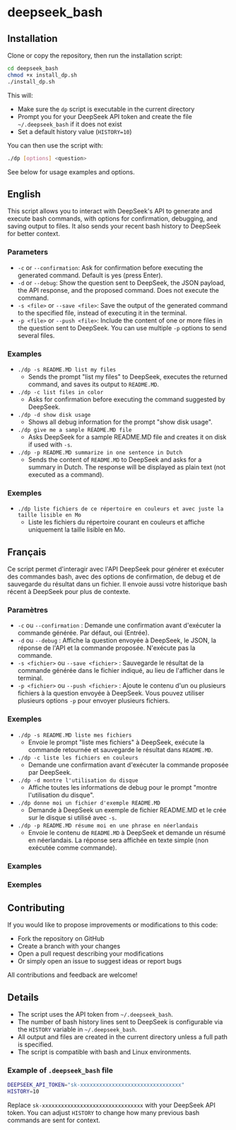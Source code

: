 
# deepseek_bash

## Installation

Clone or copy the repository, then run the installation script:

```bash
cd deepseek_bash
chmod +x install_dp.sh
./install_dp.sh
```


This will:

- Make sure the `dp` script is executable in the current directory
- Prompt you for your DeepSeek API token and create the file `~/.deepseek_bash` if it does not exist
- Set a default history value (`HISTORY=10`)


You can then use the script with:

```bash
./dp [options] <question>
```

See below for usage examples and options.

## English

This script allows you to interact with DeepSeek's API to generate and execute bash commands, with options for confirmation, debugging, and saving output to files. It also sends your recent bash history to DeepSeek for better context.

### Parameters

- `-c` or `--confirmation`: Ask for confirmation before executing the generated command. Default is yes (press Enter).
- `-d` or `--debug`: Show the question sent to DeepSeek, the JSON payload, the API response, and the proposed command. Does not execute the command.
- `-s <file>` or `--save <file>`: Save the output of the generated command to the specified file, instead of executing it in the terminal.
- `-p <file>` or `--push <file>`: Include the content of one or more files in the question sent to DeepSeek. You can use multiple `-p` options to send several files.

### Examples

- `./dp -s README.MD list my files`
  - Sends the prompt "list my files" to DeepSeek, executes the returned command, and saves its output to `README.MD`.
- `./dp -c list files in color`
  - Asks for confirmation before executing the command suggested by DeepSeek.
- `./dp -d show disk usage`
  - Shows all debug information for the prompt "show disk usage".
- `./dp give me a sample README.MD file`
  - Asks DeepSeek for a sample README.MD file and creates it on disk if used with `-s`.
- `./dp -p README.MD summarize in one sentence in Dutch`
  - Sends the content of `README.MD` to DeepSeek and asks for a summary in Dutch. The response will be displayed as plain text (not executed as a command).
  
### Exemples

- `./dp liste fichiers de ce répertoire en couleurs et avec juste la taille lisible en Mo`
  - Liste les fichiers du répertoire courant en couleurs et affiche uniquement la taille lisible en Mo.

## Français

Ce script permet d'interagir avec l'API DeepSeek pour générer et exécuter des commandes bash, avec des options de confirmation, de debug et de sauvegarde du résultat dans un fichier. Il envoie aussi votre historique bash récent à DeepSeek pour plus de contexte.

### Paramètres

- `-c` ou `--confirmation` : Demande une confirmation avant d'exécuter la commande générée. Par défaut, oui (Entrée).
- `-d` ou `--debug` : Affiche la question envoyée à DeepSeek, le JSON, la réponse de l'API et la commande proposée. N'exécute pas la commande.
- `-s <fichier>` ou `--save <fichier>` : Sauvegarde le résultat de la commande générée dans le fichier indiqué, au lieu de l'afficher dans le terminal.
- `-p <fichier>` ou `--push <fichier>` : Ajoute le contenu d'un ou plusieurs fichiers à la question envoyée à DeepSeek. Vous pouvez utiliser plusieurs options `-p` pour envoyer plusieurs fichiers.

### Exemples

- `./dp -s README.MD liste mes fichiers`
  - Envoie le prompt "liste mes fichiers" à DeepSeek, exécute la commande retournée et sauvegarde le résultat dans `README.MD`.
- `./dp -c liste les fichiers en couleurs`
  - Demande une confirmation avant d'exécuter la commande proposée par DeepSeek.
- `./dp -d montre l'utilisation du disque`
  - Affiche toutes les informations de debug pour le prompt "montre l'utilisation du disque".
- `./dp donne moi un fichier d'exemple README.MD`
  - Demande à DeepSeek un exemple de fichier README.MD et le crée sur le disque si utilisé avec `-s`.
- `./dp -p README.MD résume moi en une phrase en néerlandais`
  - Envoie le contenu de `README.MD` à DeepSeek et demande un résumé en néerlandais. La réponse sera affichée en texte simple (non exécutée comme commande).
  
### Examples

### Exemples


## Contributing

If you would like to propose improvements or modifications to this code:

- Fork the repository on GitHub
- Create a branch with your changes
- Open a pull request describing your modifications
- Or simply open an issue to suggest ideas or report bugs

All contributions and feedback are welcome!

## Details

- The script uses the API token from `~/.deepseek_bash`.
- The number of bash history lines sent to DeepSeek is configurable via the `HISTORY` variable in `~/.deepseek_bash`.
- All output and files are created in the current directory unless a full path is specified.
- The script is compatible with bash and Linux environments.


### Example of `.deepseek_bash` file

```bash
DEEPSEEK_API_TOKEN="sk-xxxxxxxxxxxxxxxxxxxxxxxxxxxxxxxx"
HISTORY=10
```

Replace `sk-xxxxxxxxxxxxxxxxxxxxxxxxxxxxxxxx` with your DeepSeek API token. You can adjust `HISTORY` to change how many previous bash commands are sent for context.
